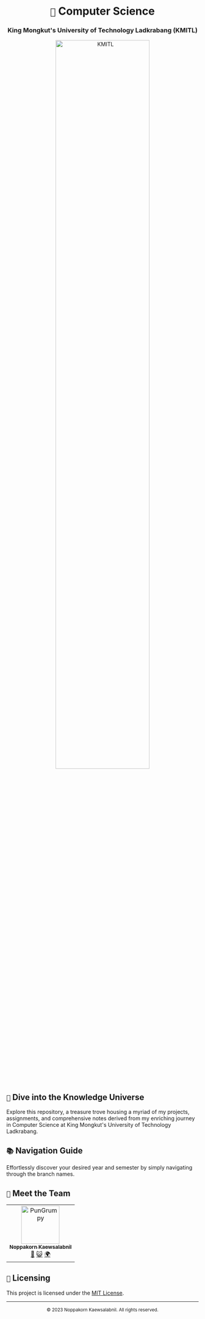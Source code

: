 <div align="center">
  <h1><code>🏫</code> Computer Science</h1>
  <h3>King Mongkut's University of Technology Ladkrabang (KMITL)</h3>
</div>

<div align="center">
  <img src="https://estamps.kmitl.ac.th/kmitl-logo.png" alt="KMITL" width="70%">
</div>

## `🚀` Dive into the Knowledge Universe

Explore this repository, a treasure trove housing a myriad of my projects, assignments, and comprehensive notes derived from my enriching journey in Computer Science at King Mongkut's University of Technology Ladkrabang.

## `📚` Navigation Guide

Effortlessly discover your desired year and semester by simply navigating through the branch names.

## `🦧` Meet the Team

<table>
  <tr>
    <td align="center">
      <a href="https://github.com/PunGrumpy">
        <img src="https://avatars.githubusercontent.com/u/108584943?v=4" width="100px;" alt="PunGrumpy"/>
        <br />
        <sub><b>Noppakorn Kaewsalabnil</b></sub>
      </a>
      <br />
      <a href="/" title="Maintainer">👑</a>
      <a href="https://github.com/PunGrumpy" title="GitHub">😺</a>
      <a href="https://pungrumpy.com" title="Website">🌍</a>
    </td>
  </tr>
</table>

## `📝` Licensing

This project is licensed under the [MIT License](LICENSE).

---

<div align="center">
  <sub> © 2023 Noppakorn Kaewsalabnil. All rights reserved. </sub>
</div>
